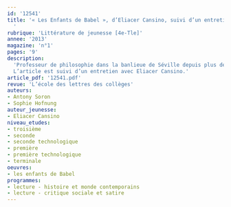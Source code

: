 ```yaml
---
id: '12541'
title: '« Les Enfants de Babel », d’Eliacer Cansino, suivi d’un entretien avec l’auteur
  '
rubrique: 'Littérature de jeunesse [4e-Tle]'
annee: '2013'
magazine: 'n°1'
pages: '9'
description: 
  'Professeur de philosophie dans la banlieue de Séville depuis plus de trente ans, Eliacer Cansino connaît bien le lectorat adolescent. Toutefois, il ne se propose pas de lui offrir simplement du rêve et du suspense car, pour lui, la fiction n’a pas pour objet de voiler le réel, mais bien de l’explorer. Eliacer Cansino nous fait donc pénétrer dans une cité en crise où le chômage fait rage et où chacun vit d’expédients plus ou moins licites. Pourtant, il y a l’école, et l’auteur nous convainc que la salle de classe reste l’un des derniers endroits où l’on s’aventure en liberté à parler « philosophie »...
  L’article est suivi d’un entretien avec Eliacer Cansino.'
article_pdf: '12541.pdf'
revue: 'L’école des lettres des collèges'
auteurs:
- Antony Soron
- Sophie Hofnung
auteur_jeunesse:
- Eliacer Cansino
niveau_etudes:
- troisième
- seconde
- seconde technologique
- première
- première technologique
- terminale
oeuvres:
- les enfants de Babel
programmes:
- lecture - histoire et monde contemporains
- lecture - critique sociale et satire
---
```

